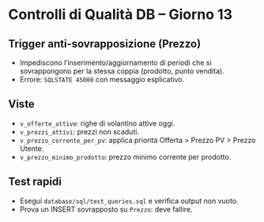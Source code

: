 # Controlli di Qualità DB – Giorno 13

## Trigger anti-sovrapposizione (Prezzo)
- Impediscono l’inserimento/aggiornamento di periodi che si sovrappongono per la stessa coppia (prodotto, punto vendita).
- Errore: `SQLSTATE 45000` con messaggio esplicativo.

## Viste
- `v_offerte_attive`: righe di volantino attive oggi.
- `v_prezzi_attivi`: prezzi non scaduti.
- `v_prezzo_corrente_per_pv`: applica priorità Offerta > Prezzo PV > Prezzo Utente.
- `v_prezzo_minimo_prodotto`: prezzo minimo corrente per prodotto.

## Test rapidi
- Esegui `database/sql/test_queries.sql` e verifica output non vuoto.
- Prova un INSERT sovrapposto su `Prezzo`: deve fallire.
